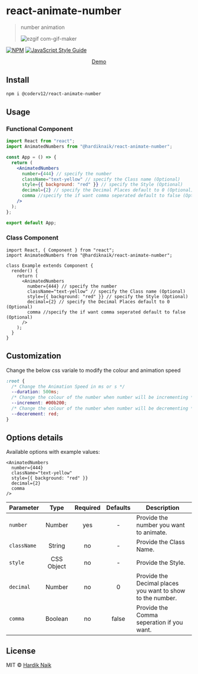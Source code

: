 # react-animate-number

> number animation
>
> ![ezgif com-gif-maker](https://user-images.githubusercontent.com/96820742/164874532-40f91a9a-80a1-4636-8185-d65e1ec73a27.gif)

[![NPM](https://img.shields.io/npm/v/react-animate-number.svg)](https://www.npmjs.com/package/react-animate-number) [![JavaScript Style Guide](https://img.shields.io/badge/code_style-standard-brightgreen.svg)](https://standardjs.com)

<p align="center">
  <a href="https://mehardiknaik.github.io/react-animate-number/">Demo
  </a>
</p>

## Install

```bash
npm i @coderv12/react-animate-number
```

## Usage

### Functional Component

```jsx
import React from "react";
import AnimatedNumbers from "@hardiknaik/react-animate-number";

const App = () => {
  return (
    <AnimatedNumbers
      number={444} // specify the number
      className="text-yellow" // specify the Class name (Optional)
      style={{ background: "red" }} // specify the Style (Optional)
      decimal={2} // specify the Decimal Places default to 0 (Optional)
      comma //specify the if want comma seperated default to false (Optional)
    />
  );
};

export default App;
```

### Class Component

```tsx
import React, { Component } from "react";
import AnimatedNumbers from "@hardiknaik/react-animate-number";

class Example extends Component {
  render() {
    return (
      <AnimatedNumbers
        number={444} // specify the number
        className="text-yellow" // specify the Class name (Optional)
        style={{ background: "red" }} // specify the Style (Optional)
        decimal={2} // specify the Decimal Places default to 0 (Optional)
        comma //specify the if want comma seperated default to false (Optional)
      />
    );
  }
}
```

## Customization

Change the below css variale to modify the colour and animation speed

```css
:root {
  /* Change the Animation Speed in ms or s */
  --duration: 500ms;
  /* Change the colour of the number when number will be incrementing */
  --increment: #00b200;
  /* Change the colour of the number when number will be decrementing */
  --decerement: red;
}
```

## Options details

Available options with example values:

```tsx
<AnimatedNumbers
  number={444}
  className="text-yellow"
  style={{ background: "red" }}
  decimal={2}
  comma
/>
```

| Parameter   |    Type    | Required | Defaults | Description                                                |
| ----------- | :--------: | :------: | :------: | ---------------------------------------------------------- |
| `number`    |   Number   |   yes    |    -     | Provide the number you want to animate.                    |
| `className` |   String   |    no    |    -     | Provide the Class Name.                                    |
| `style`     | CSS Object |    no    |    -     | Provide the Style.                                         |
| `decimal`   |   Number   |    no    |    0     | Provide the Decimal places you want to show to the number. |
| `comma`     |  Boolean   |    no    |  false   | Provide the Comma seperation if you want.                  |

## License

MIT © [Hardik Naik](https://github.com/mehardiknaik)
